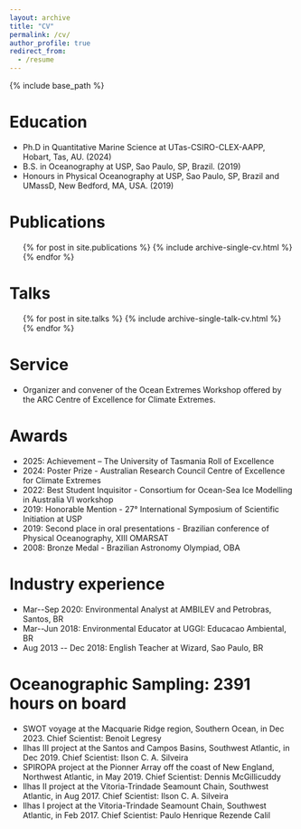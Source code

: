 ```yaml
---
layout: archive
title: "CV"
permalink: /cv/
author_profile: true
redirect_from:
  - /resume
---
```


{% include base_path %}

Education
======
* Ph.D in Quantitative Marine Science at UTas-CSIRO-CLEX-AAPP, Hobart, Tas, AU. (2024)
* B.S. in Oceanography at USP, Sao Paulo, SP, Brazil. (2019)
* Honours in Physical Oceanography at USP, Sao Paulo, SP, Brazil and UMassD, New Bedford, MA, USA. (2019)
  
Publications
======
  <ul>{% for post in site.publications %}
    {% include archive-single-cv.html %}
  {% endfor %}</ul>
  
Talks
======
 <ul>{% for post in site.talks %}
   {% include archive-single-talk-cv.html %}
 {% endfor %}</ul>
  
Service
======
* Organizer and convener of the Ocean Extremes Workshop offered by the ARC Centre of Excellence for Climate Extremes.

Awards
======
* 2025: Achievement – The University of Tasmania Roll of Excellence
* 2024: Poster Prize - Australian Research Council Centre of Excellence for Climate Extremes
* 2022: Best Student Inquisitor - Consortium for Ocean-Sea Ice Modelling in Australia VI workshop
* 2019: Honorable Mention - 27&deg; International Symposium of Scientific Initiation at USP
* 2019: Second place in oral presentations - Brazilian conference of Physical Oceanography, XIII OMARSAT
* 2008: Bronze Medal - Brazilian Astronomy Olympiad, OBA

Industry experience
======
* Mar--Sep 2020: Environmental Analyst at AMBILEV and Petrobras, Santos, BR
* Mar--Jun 2018: Environmental Educator at UGGI: Educacao Ambiental, BR
* Aug 2013 -- Dec 2018: English Teacher at Wizard, Sao Paulo, BR

Oceanographic Sampling: 2391 hours on board
======
* SWOT voyage at the Macquarie Ridge region, Southern Ocean, in Dec 2023. Chief Scientist: Benoit Legresy
* Ilhas III project at the Santos and Campos Basins, Southwest Atlantic, in Dec 2019. Chief Scientist: Ilson C. A. Silveira
* SPIROPA project at the Pionner Array off the coast of New England, Northwest Atlantic, in May 2019. Chief Scientist: Dennis McGillicuddy
* Ilhas II project at the Vitoria-Trindade Seamount Chain, Southwest Atlantic, in Aug 2017. Chief Scientist: Ilson C. A. Silveira
* Ilhas I project at the Vitoria-Trindade Seamount Chain, Southwest Atlantic, in Feb 2017. Chief Scientist: Paulo Henrique Rezende Calil
